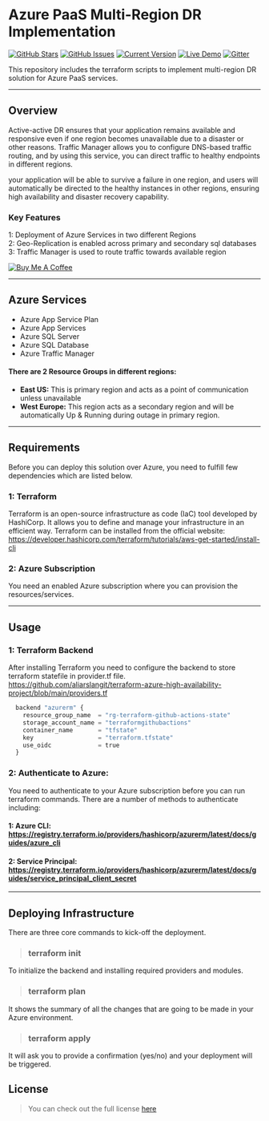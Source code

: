 Azure PaaS Multi-Region DR Implementation
============
[![GitHub Stars](https://img.shields.io/github/stars/IgorAntun/node-chat.svg)](https://github.com/IgorAntun/node-chat/stargazers) [![GitHub Issues](https://img.shields.io/github/issues/IgorAntun/node-chat.svg)](https://github.com/IgorAntun/node-chat/issues) [![Current Version](https://img.shields.io/badge/version-1.0.7-green.svg)](https://github.com/IgorAntun/node-chat) [![Live Demo](https://img.shields.io/badge/demo-online-green.svg)](https://igorantun.com/chat) [![Gitter](https://badges.gitter.im/Join%20Chat.svg)](https://gitter.im/IgorAntun/node-chat?utm_source=badge&utm_medium=badge&utm_campaign=pr-badge)

This repository includes the terraform scripts to implement multi-region DR solution for Azure PaaS services.

---
## Overview

Active-active DR ensures that your application remains available and responsive even if one region becomes unavailable due to a disaster or other reasons. Traffic Manager allows you to configure DNS-based traffic routing, and by using this service, you can direct traffic to healthy endpoints in different regions.

your application will be able to survive a failure in one region, and users will automatically be directed to the healthy instances in other regions, ensuring high availability and disaster recovery capability.

### Key Features
1: Deployment of Azure Services in two different Regions <br>
2: Geo-Replication is enabled across primary and secondary sql databases <br>
3: Traffic Manager is used to route traffic towards available region

<a href="https://www.buymeacoffee.com/igorantun" target="_blank"><img src="https://www.buymeacoffee.com/assets/img/custom_images/orange_img.png" alt="Buy Me A Coffee" style="height: auto !important;width: auto !important;" ></a>

---

## Azure Services
- Azure App Service Plan 
- Azure App Services 
- Azure SQL Server
- Azure SQL Database
- Azure Traffic Manager

#### There are 2 Resource Groups in different regions:
- **East US:** This is primary region and acts as a point of communication unless unavailable
- **West Europe:** This region acts as a secondary region and will be automatically Up & Running during outage in primary region.
---



## Requirements
Before you can deploy this solution over Azure, you need to fulfill few dependencies which are listed below.
### 1: Terraform
Terraform is an open-source infrastructure as code (IaC) tool developed by HashiCorp. It allows you to define and manage your infrastructure in an efficient way. Terraform can be installed from the official website: https://developer.hashicorp.com/terraform/tutorials/aws-get-started/install-cli

### 2: Azure Subscription
You need an enabled Azure subscription where you can provision the resources/services.

---
## Usage
### 1: Terraform Backend
After installing Terraform you need to configure the backend to store terraform statefile in provider.tf file.
https://github.com/aliarslangit/terraform-azure-high-availability-project/blob/main/providers.tf
```python
  backend "azurerm" {
    resource_group_name  = "rg-terraform-github-actions-state"
    storage_account_name = "terraformgithubactions"
    container_name       = "tfstate"
    key                  = "terraform.tfstate"
    use_oidc             = true
  }
```
### 2: Authenticate to Azure:
You need to authenticate to your Azure subscription before you can run terraform commands. There are a number of methods to authenticate including:
#### 1: Azure CLI: https://registry.terraform.io/providers/hashicorp/azurerm/latest/docs/guides/azure_cli
#### 2: Service Principal: https://registry.terraform.io/providers/hashicorp/azurerm/latest/docs/guides/service_principal_client_secret


---
## Deploying Infrastructure
There are three core commands to kick-off the deployment.
> ### terraform init  <br>
To initialize the backend and installing required providers and modules.

> ### terraform plan  <br>
It shows the summary of all the changes that are going to be made in your Azure environment.
> ### terraform apply
It will ask you to provide a confirmation (yes/no) and your deployment will be triggered.
## License
>You can check out the full license [here](https://github.com/aliarslangit/terraform-azure-high-availability-project/blob/main/license.txt)


